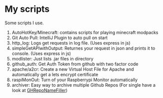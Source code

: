 # My scripts
Some scripts I use.

1. AutoHotKey/Minecraft: contains scripts for playing minecraft modpacks
2. Git Auto Pull: IntelliJ Plugin to auto pull on start
3. http_log: Logs get requests in log file. (Uses express in js)
4. simpleGetAPIwithOutput: Returnes your request in json and prints it to console. (Uses express in js)
5. modlister: Just lists .jar files in directory
6. github_auth: Get Auth Token from github with two factor code
7. apache/a2cr: Create a new Virtual Host File for Apache and automatically get a lets encrypt certificate
8. raspiMonOut: Turn of your Raspberrypi Monitor automatically
9. archiver: Easy way to archive multiple Github Repos (For single have a look at [GHRepoNameFiller](https://github.com/strifel/GHRepoNameFiller))